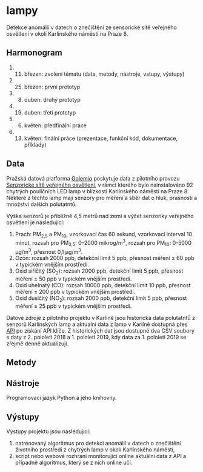 # lampy

Detekce anomálií v datech o znečištění ze sensorické sítě veřejného osvětlení v okolí Karlínského náměstí na Praze 8.

## Harmonogram

1. 11. březen: zvolení tématu (data, metody, nástroje, vstupy, výstupy)
2. 25. březen: první prototyp
3. 8. duben: druhý prototyp
4. 19. duben: třetí prototyp
5. 6. květen: předfinální práce
6. 13. květen: finální práce (prezentace, funkční kód, dokumentace, příklady)

## Data

Pražská datová platforma [Golemio](https://golemio.cz/) poskytuje data z pilotního provozu [Senzorické sítě veřejného osvětlení](https://golemio.cz/cs/node/622), v rámci kterého bylo nainstalováno 92 chytrých pouličních LED lamp v blízkosti Karlínského náměstí na Praze 8. Některé z těchto lamp mají senzory pro měření a sběr dat o hluk, prašnosti a množství dalších polutatntů.

Výška senzorů je přibližně 4,5 metrů nad zemí a výčet senzoriky veřejného osvětlení je následující:

1. Prach: PM<sub>2,5</sub> a PM<sub>10</sub>, vzorkovací čas 60 sekund, vzorkovací interval 10 minut, rozsah pro PM<sub>2,5</sub>: 0–2000 mikrog/m<sup>3</sup>, rozsah pro PM<sub>10</sub>: 0-5000 µg/m<sup>3</sup>, přesnost 0,1 µg/m<sup>3</sup>.
2. Ozón: rozsah 2000 ppb, detekční limit 5 ppb, přesnost měření ± 60 ppb v typickém vnějším prostředí.
3. Oxid siřičitý (SO<sub>2</sub>): rozsah 2000 ppb, detekční limit 5 ppb, přesnost měření ± 50 ppb v typickém vnějším prostředí.
4. Oxid uhelnatý (CO): rozsah 10000 ppb, detekční limit 10 ppb, přesnost měření ± 200 ppb v typickém vnějším prostředí.
5. Oxid dusičitý (NO<sub>2</sub>): rozsah 2000 ppb, detekční limit 5 ppb, přesnost měření ± 25 ppb v typickém vnějším prostředí.

Datové zdroje z pilotního projektu v Karlíně jsou historická data polutatntů z senzorů Karlínských lamp a aktualní data z lamp v Karlíně dostupná přes [API](https://golemio.docs.apiary.io/#reference/0/lampy-v-karline/aktualni-senzoricka-data-z-lamp) po získání API klíče. Z historických dat jsou dostupné dva CSV soubory s daty z 2. pololetí 2018 a 1. pololetí 2019, kdy data za 1. pololetí 2019 se zřejmě denně aktualizují.

## Metody

## Nástroje

Programovací jazyk Python a jeho knihovny.

## Výstupy

Výstupy projektu jsou následující:

1. natrénovaný algoritmus pro detekci anomálií v datech o znečištění životního prostředí z chytrých lamp v okolí Karlínského náměstí,
2. script nebo webové rozhraní monitorující online aktuální data z API a případně algoritmus, který se z nich online učí.
